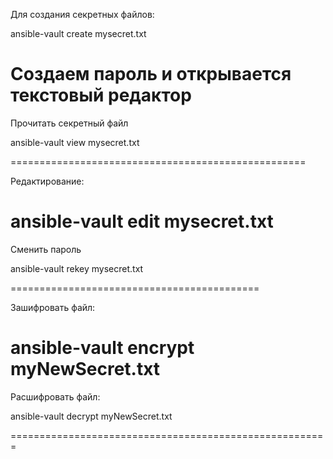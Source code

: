 Для создания секретных файлов:

ansible-vault create mysecret.txt

Создаем пароль
и открывается текстовый редактор
======================================================

Прочитать секретный файл

ansible-vault view mysecret.txt

===================================================

Редактирование:

ansible-vault edit mysecret.txt
=================================================

Сменить пароль 

ansible-vault rekey mysecret.txt

===========================================

Зашифровать файл:

ansible-vault encrypt myNewSecret.txt
===============================================

Расшифровать файл:

ansible-vault decrypt myNewSecret.txt

=======================================================
